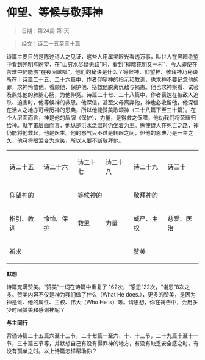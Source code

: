 # 仰望、等候与敬拜神 

> 日期：第24周 第1天

> 经文：诗二十五至三十篇

诗篇主要目的是陈述诗人之见证，这些人用属灵眼光看透万事，叫世人在黑暗绝望中看到光明与盼望，在“山穷水尽疑无路”时，看到“柳暗花明又一村”，令人即使在苦难中仍能够“在夜间歌唱”，他们的秘诀是什么？等候神、仰望神、敬拜神乃秘诀所在！诗篇二十五、二十六篇中，作者仰望神的指示和教训，也求神不要记念他的罪，求神怜恤他、看顾他、保护他、搭救他脱离仇敌与祸患。他也求神察看、试验及熬炼他的肺腑心肠，为他伸冤。诗篇二十七、二十八篇中，作者表达在被敌人追杀、迫害时，他等候神的救恩。他深信，甚至父母离弃他，神也必收留他，他深信在活人之地亦可经历神的恩典，所以他能赞美歌颂神（二十八篇下至三十篇）。在个人层面而言，神是他的盾牌（保护）、力量，是得救之保障，他劝我们将荣耀归给神。就宇宙层面而言，他纵是洪水泛滥时仍坐着为王。纵使诗人在死亡之路，神仍能将他救起，他是医生。他的怒气只不过是转眼之间，但他的恩典乃是一生之久，他可将眼泪变为欢笑，所以人要不断敬拜他。

<table>
 <tbody>
  <tr>
   <td><p>诗二十五</p></td>
   <td><p>诗二十六</p></td>
   <td><p>诗二十七</p></td>
   <td><p>诗二十八</p></td>
   <td><p>诗二十九</p></td>
   <td><p>诗三十</p></td>
  </tr>
  <tr>
   <td colspan="2"><p>仰望神的</p></td>
   <td colspan="2"><p>等候神的</p></td>
   <td colspan="2"><p>敬拜神的</p></td>
  </tr>
  <tr>
   <td><p>指引、教训</p></td>
   <td><p>怜恤、保护</p></td>
   <td><p>救恩</p></td>
   <td><p>力量</p></td>
   <td><p>威严、主权</p></td>
   <td><p>慈爱、医治</p></td>
  </tr>
  <tr>
   <td colspan="4"><p>祈求</p></td>
   <td colspan="2"><p>赞美</p></td>
  </tr>
 </tbody>
</table>

**默想**

诗篇充满赞美。“赞美”一词在诗篇中重复了 162次，“感恩”22次，“谢恩”8次之多。赞美内容不仅是神为我们做了什么（What He does.），更多的赞美，是因为神是谁、他的属性、主权、伟大（Who He is）等。请思想，你在祷告中，会用多少时间赞美和感谢神呢？

**与主同行**

背诵诗篇二十五篇六至十三节，二十七篇一至六、十、十三节，二十九篇十至十一节，三十篇五节等，并默想自己有没有得罪神的地方，有没有缺乏安全感之时，有没有孤单之时。以上诗篇怎样帮助你？

